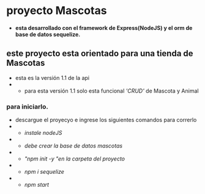 # proyecto Mascotas
 - #### esta desarrollado con el framework de Express(NodeJS) y el orm de base de datos sequelize.

## este proyecto esta orientado para una tienda de Mascotas
 - esta es la versión 1.1 de la api
 - - para esta versión 1.1 solo esta funcional *'CRUD'* de Mascota y Animal

### para iniciarlo.
 - descargue el proyecyo e ingrese los siguientes comandos para correrlo
 - - *instale nodeJS*
 - - *debe crear la base de datos mascotas*
 - - *"npm init -y "en la carpeta del proyecto*
 - - *npm i sequelize*
 - - *npm start*

